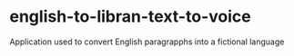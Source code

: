 # english-to-libran-text-to-voice
Application used to convert English paragrapphs into a fictional language
